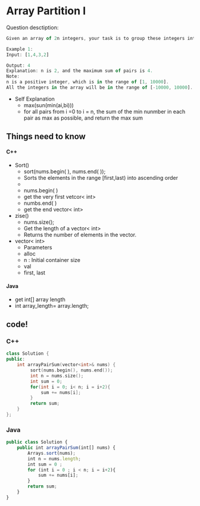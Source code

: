 # Array Partition I

Question desctiption:

```javascript
Given an array of 2n integers, your task is to group these integers into n pairs of integer, say (a1, b1), (a2, b2), ..., (an, bn) which makes sum of min(ai, bi) for all i from 1 to n as large as possible.

Example 1:
Input: [1,4,3,2]

Output: 4
Explanation: n is 2, and the maximum sum of pairs is 4.
Note:
n is a positive integer, which is in the range of [1, 10000].
All the integers in the array will be in the range of [-10000, 10000].
```
* Self Explanation
  * max(sun(min(ai,bi)))
  * for all pairs from i =0 to i = n, the sum of the min nunmber in each pair as max as possible, and return the max sum

## Things need to know
#### C++
* Sort()
  * sort(nums.begin( ), nums.end( ));
   * Sorts the elements in the range [first,last) into ascending order
   *
  * nums.begin( )
   * get the very first vetcor< int>
  * numbs.end( )
   * get the end vector< int>
* zise()
  * nums.size();
   * Get the length of a vector< int>
   *  Returns the number of elements in
 the vector.
* vector< int>
  * Parameters
   * alloc
   * n : Initial container size
   * val
   * first, last
   
#### Java
* get int[] array length
 * int array_length= array.length;


## code!
### C++
`````c++
class Solution {
public:
    int arrayPairSum(vector<int>& nums) {
         sort(nums.begin(), nums.end());
         int n = nums.size();
         int sum = 0;
         for(int i = 0; i< n; i = i+2){
             sum += nums[i];
         }
         return sum;
    }
};
`````

### Java
```javascript
public class Solution {
    public int arrayPairSum(int[] nums) {
        Arrays.sort(nums);
        int n = nums.length;
        int sum = 0 ;
        for (int i = 0 ; i < n; i = i+2){
            sum += nums[i];
        }
        return sum;
    }
}
```
